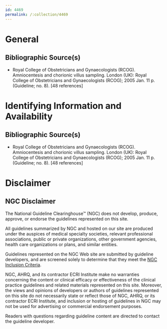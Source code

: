 ```yaml
---
id: 4469
permalink: /:collection/4469
---
```


# General

## Bibliographic Source(s)

- Royal College of Obstetricians and Gynaecologists (RCOG). Amniocentesis and chorionic villus sampling. London (UK): Royal College of Obstetricians and Gynaecologists (RCOG); 2005 Jan. 11 p. (Guideline; no. 8). [48 references]

# Identifying Information and Availability

## Bibliographic Source(s)

- Royal College of Obstetricians and Gynaecologists (RCOG). Amniocentesis and chorionic villus sampling. London (UK): Royal College of Obstetricians and Gynaecologists (RCOG); 2005 Jan. 11 p. (Guideline; no. 8). [48 references]

# Disclaimer

## NGC Disclaimer

The National Guideline Clearinghouse™ (NGC) does not develop, produce, approve, or endorse the guidelines represented on this site.

All guidelines summarized by NGC and hosted on our site are produced under the auspices of medical specialty societies, relevant professional associations, public or private organizations, other government agencies, health care organizations or plans, and similar entities.

Guidelines represented on the NGC Web site are submitted by guideline developers, and are screened solely to determine that they meet the [NGC Inclusion Criteria](/help-and-about/summaries/inclusion-criteria).

NGC, AHRQ, and its contractor ECRI Institute make no warranties concerning the content or clinical efficacy or effectiveness of the clinical practice guidelines and related materials represented on this site. Moreover, the views and opinions of developers or authors of guidelines represented on this site do not necessarily state or reflect those of NGC, AHRQ, or its contractor ECRI Institute, and inclusion or hosting of guidelines in NGC may not be used for advertising or commercial endorsement purposes.

Readers with questions regarding guideline content are directed to contact the guideline developer.

